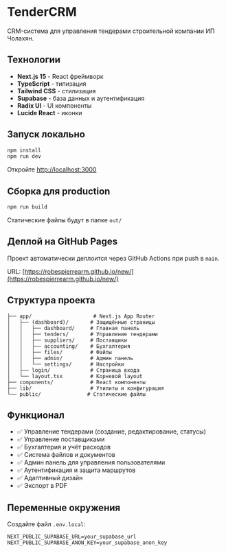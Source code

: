 # TenderCRM

CRM-система для управления тендерами строительной компании ИП Чолахян.

## Технологии

- **Next.js 15** - React фреймворк
- **TypeScript** - типизация
- **Tailwind CSS** - стилизация
- **Supabase** - база данных и аутентификация
- **Radix UI** - UI компоненты
- **Lucide React** - иконки

## Запуск локально

```bash
npm install
npm run dev
```

Откройте [http://localhost:3000](http://localhost:3000)

## Сборка для production

```bash
npm run build
```

Статические файлы будут в папке `out/`

## Деплой на GitHub Pages

Проект автоматически деплоится через GitHub Actions при push в `main`.

URL: [https://robespierrearm.github.io/new/](https://robespierrearm.github.io/new/)

## Структура проекта

```
├── app/                    # Next.js App Router
│   ├── (dashboard)/       # Защищённые страницы
│   │   ├── dashboard/     # Главная панель
│   │   ├── tenders/       # Управление тендерами
│   │   ├── suppliers/     # Поставщики
│   │   ├── accounting/    # Бухгалтерия
│   │   ├── files/         # Файлы
│   │   ├── admin/         # Админ панель
│   │   └── settings/      # Настройки
│   ├── login/             # Страница входа
│   └── layout.tsx         # Корневой layout
├── components/            # React компоненты
├── lib/                   # Утилиты и конфигурация
└── public/               # Статические файлы
```

## Функционал

- ✅ Управление тендерами (создание, редактирование, статусы)
- ✅ Управление поставщиками
- ✅ Бухгалтерия и учёт расходов
- ✅ Система файлов и документов
- ✅ Админ панель для управления пользователями
- ✅ Аутентификация и защита маршрутов
- ✅ Адаптивный дизайн
- ✅ Экспорт в PDF

## Переменные окружения

Создайте файл `.env.local`:

```env
NEXT_PUBLIC_SUPABASE_URL=your_supabase_url
NEXT_PUBLIC_SUPABASE_ANON_KEY=your_supabase_anon_key
```
